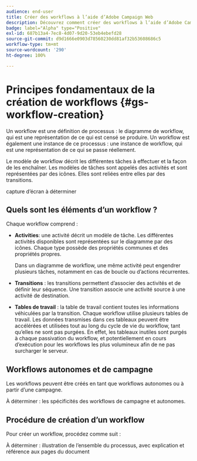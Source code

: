 ```yaml
---
audience: end-user
title: Créer des workflows à l’aide d’Adobe Campaign Web
description: Découvrez comment créer des workflows à l’aide d’Adobe Campaign Web.
badge: label="Alpha" type="Positive"
exl-id: 687b13a4-7ec8-4d07-9d20-53eb4ebefd28
source-git-commit: d9d1666e0903d78560230dd81af32b53608686c5
workflow-type: tm+mt
source-wordcount: '290'
ht-degree: 100%

---
```



# Principes fondamentaux de la création de workflows {#gs-workflow-creation}

Un workflow est une définition de processus : le diagramme de workflow, qui est une représentation de ce qui est censé se produire. Un workflow est également une instance de ce processus : une instance de workflow, qui est une représentation de ce qui se passe réellement.

Le modèle de workflow décrit les différentes tâches à effectuer et la façon de les enchaîner. Les modèles de tâches sont appelés des activités et sont représentées par des icônes. Elles sont reliées entre elles par des transitions.

capture d’écran à déterminer

## Quels sont les éléments d’un workflow ?

Chaque workflow comprend :

* **Activities**: une activité décrit un modèle de tâche. Les différentes activités disponibles sont représentées sur le diagramme par des icônes. Chaque type possède des propriétés communes et des propriétés propres.

   Dans un diagramme de workflow, une même activité peut engendrer plusieurs tâches, notamment en cas de boucle ou d’actions récurrentes.

* **Transitions** : les transitions permettent d’associer des activités et de définir leur séquence. Une transition associe une activité source à une activité de destination.

* **Tables de travail** : la table de travail contient toutes les informations véhiculées par la transition. Chaque workflow utilise plusieurs tables de travail. Les données transmises dans ces tableaux peuvent être accélérées et utilisées tout au long du cycle de vie du workflow, tant qu’elles ne sont pas purgées. En effet, les tableaux inutiles sont purgés à chaque passivation du workflow, et potentiellement en cours d’exécution pour les workflows les plus volumineux afin de ne pas surcharger le serveur.

## Workflows autonomes et de campagne

Les workflows peuvent être créés en tant que workflows autonomes ou à partir d’une campagne.

À déterminer : les spécificités des workflows de campagne et autonomes.

## Procédure de création d’un workflow

Pour créer un workflow, procédez comme suit :

À déterminer : illustration de l’ensemble du processus, avec explication et référence aux pages du document